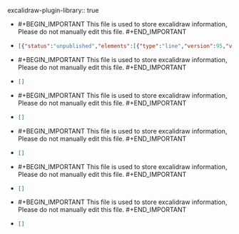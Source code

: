 excalidraw-plugin-library:: true

- #+BEGIN_IMPORTANT
  This file is used to store excalidraw information, Please do not manually edit this file.
  #+END_IMPORTANT
- ```json
  [{"status":"unpublished","elements":[{"type":"line","version":95,"versionNonce":1910437403,"isDeleted":false,"id":"bynTxS0YIF03vfaIUuisp","fillStyle":"solid","strokeWidth":2,"strokeStyle":"solid","roughness":2,"opacity":100,"angle":0,"x":687.2000122070312,"y":220.8000030517578,"strokeColor":"#2f9e44","backgroundColor":"transparent","width":234.4000244140625,"height":60.00001525878906,"seed":1974281339,"groupIds":[],"frameId":null,"roundness":{"type":2},"boundElements":[],"updated":1718851116833,"link":null,"locked":false,"startBinding":null,"endBinding":null,"lastCommittedPoint":null,"startArrowhead":null,"endArrowhead":null,"points":[[0,0],[56,60.00001525878906],[234.4000244140625,5.600006103515625]]}],"id":"yYGlvsz7KwlX-HyJCT-AC","created":1718851127811}]
  ```
- #+BEGIN_IMPORTANT
  This file is used to store excalidraw information, Please do not manually edit this file.
  #+END_IMPORTANT
- ```json
  []
  ```
- #+BEGIN_IMPORTANT
  This file is used to store excalidraw information, Please do not manually edit this file.
  #+END_IMPORTANT
- ```json
  []
  ```
- #+BEGIN_IMPORTANT
  This file is used to store excalidraw information, Please do not manually edit this file.
  #+END_IMPORTANT
- ```json
  []
  ```
- #+BEGIN_IMPORTANT
  This file is used to store excalidraw information, Please do not manually edit this file.
  #+END_IMPORTANT
- ```json
  []
  ```
- #+BEGIN_IMPORTANT
  This file is used to store excalidraw information, Please do not manually edit this file.
  #+END_IMPORTANT
- ```json
  []
  ```